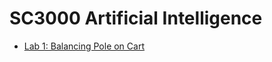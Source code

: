 # SC3000 Artificial Intelligence

- [Lab 1: Balancing Pole on Cart](https://ruochee723.github.io/SC3000-Balancing-Pole-on-Cart/)

